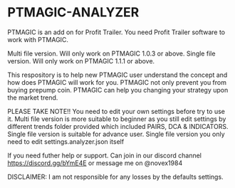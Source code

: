 # PTMAGIC-ANALYZER
PTMAGIC is an add on for Profit Trailer. You need Profit Trailer software to work with PTMAGIC.

Multi file version. Will only work on PTMAGIC 1.0.3 or above.
Single file version. Will only work on PTMAGIC 1.1.1 or above.

This respository is to help new PTMAGIC user understand the concept and how does PTMAGIC will work for you. PTMAGIC not only prevent you from buying prepump coin. PTMAGIC can help you changing your strategy upon the market trend.

PLEASE TAKE NOTE!! You need to edit your own settings before try to use it.
Multi file version is more suitable to beginner as you still edit settings by different trends folder provided which included PAIRS, DCA & INDICATORS.
Single file version is suitable for advance user. Single file version you only need to edit settings.analyzer.json itself

If you need futher help or support. Can join in our discord channel https://discord.gg/bYmE4E or message me on @novex1984

DISCLAIMER:
I am not responsible for any losses by the defaults settings.
